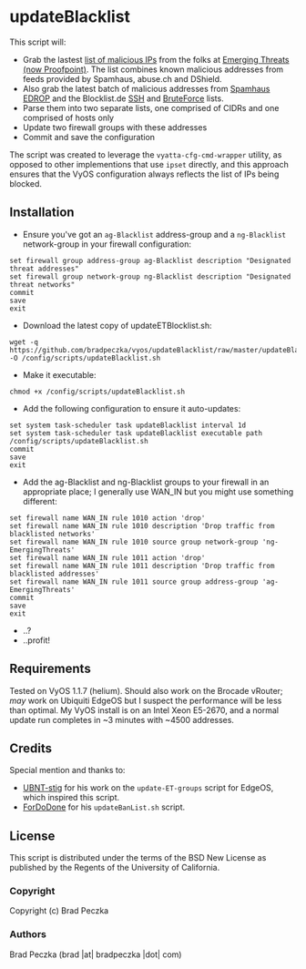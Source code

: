 updateBlacklist
===================

This script will:
  * Grab the lastest [list of malicious IPs](http://rules.emergingthreats.net/fwrules/emerging-Block-IPs.txt) from the folks at [Emerging Threats (now Proofpoint)](http://www.emergingthreats.net). The list combines known malicious addresses from feeds provided by Spamhaus, abuse.ch and DShield.
  * Also grab the latest batch of malicious addresses from [Spamhaus EDROP](http://www.spamhaus.org/drop/edrop.txt) and the Blocklist.de [SSH](http://lists.blocklist.de/lists/ssh.txt) and [BruteForce](https://lists.blocklist.de/lists/bruteforcelogin.txt) lists.
  * Parse them into two separate lists, one comprised of CIDRs and one comprised of hosts only
  * Update two firewall groups with these addresses
  * Commit and save the configuration
  
The script was created to leverage the `vyatta-cfg-cmd-wrapper` utility, as opposed to other implementions that use `ipset` directly, and this approach ensures that the VyOS configuration always reflects the list of IPs being blocked.

Installation
---------

  * Ensure you've got an `ag-Blacklist` address-group and a `ng-Blacklist` network-group in your firewall configuration:
  
  ```
  set firewall group address-group ag-Blacklist description "Designated threat addresses"
  set firewall group network-group ng-Blacklist description "Designated threat networks"
  commit
  save
  exit
  ```
  
  * Download the latest copy of updateETBlocklist.sh:
  
  ```
  wget -q https://github.com/bradpeczka/vyos/updateBlacklist/raw/master/updateBlacklist.sh -O /config/scripts/updateBlacklist.sh
  ```
  
  * Make it executable:
  
  ```
  chmod +x /config/scripts/updateBlacklist.sh
  ```
  
  * Add the following configuration to ensure it auto-updates:
  
  ```
  set system task-scheduler task updateBlacklist interval 1d
  set system task-scheduler task updateBlacklist executable path /config/scripts/updateBlacklist.sh
  commit
  save
  exit
  ```
  
  * Add the ag-Blacklist and ng-Blacklist groups to your firewall in an appropriate place; I generally use WAN_IN but you might use something different:
  
  ```
  set firewall name WAN_IN rule 1010 action 'drop'
  set firewall name WAN_IN rule 1010 description 'Drop traffic from blacklisted networks'
  set firewall name WAN_IN rule 1010 source group network-group 'ng-EmergingThreats'
  set firewall name WAN_IN rule 1011 action 'drop'
  set firewall name WAN_IN rule 1011 description 'Drop traffic from blacklisted addresses'
  set firewall name WAN_IN rule 1011 source group address-group 'ag-EmergingThreats'
  commit
  save
  exit
  ```
  
  * ..?
  * ..profit!
  
Requirements
------------

Tested on VyOS 1.1.7 (helium). Should also work on the Brocade vRouter; *may* work on Ubiquiti EdgeOS but I suspect the performance will be less than optimal. My VyOS install is on an Intel Xeon E5-2670, and a normal update run completes in ~3 minutes with ~4500 addresses.

Credits
-------

Special mention and thanks to:
  * [UBNT-stig](https://community.ubnt.com/t5/EdgeMAX/Emerging-Threats-Blacklist/m-p/801422#M28771) for his work on the `update-ET-groups` script for EdgeOS, which inspired this script.
  * [ForDoDone](https://fordodone.com/2013/10/01/vyatta-create-and-update-ip-based-ban-lists-from-spamhaus/) for his `updateBanList.sh` script.

License
-------

This script is distributed under the terms of the BSD New License as published by the Regents of the University of California.

### Copyright

  Copyright (c) Brad Peczka

### Authors
  
  Brad Peczka
  (brad |at| bradpeczka |dot| com)

